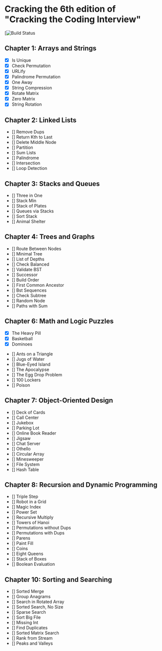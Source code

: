 # Cracking the 6th edition of "Cracking the Coding Interview"

[![Build Status](https://travis-ci.com/VictorCannestro/ctci.svg?token=sVpeNC7UkAAA7nodeBjq&branch=main)

## Chapter 1: Arrays and Strings

- [x] Is Unique
- [x] Check Permutation
- [x] URLify
- [x] Palindrome Permutation
- [x] One Away
- [x] String Compression
- [x] Rotate Matrix
- [x] Zero Matrix
- [x] String Rotation

## Chapter 2: Linked Lists

- [] Remove Dups
- [] Return Kth to Last
- [] Delete Middle Node
- [] Partition
- [] Sum Lists
- [] Palindrome
- [] Intersection
- [] Loop Detection

## Chapter 3: Stacks and Queues

- [] Three in One
- [] Stack Min
- [] Stack of Plates
- [] Queues via Stacks
- [] Sort Stack
- [] Animal Shelter

## Chapter 4: Trees and Graphs

- [] Route Between Nodes
- [] Minimal Tree
- [] List of Depths
- [] Check Balanced
- [] Validate BST
- [] Successor
- [] Build Order
- [] First Common Ancestor
- [] Bst Sequences
- [] Check Subtree
- [] Random Node
- [] Paths with Sum
## Chapter 6: Math and Logic Puzzles

- [x] The Heavy Pill 
- [x] Basketball
- [x] Dominoes
- [] Ants on a Triangle
- [] Jugs of Water
- [] Blue-Eyed Island
- [] The Apocalypse
- [] The Egg Drop Problem
- [] 100 Lockers
- [] Poison

## Chapter 7: Object-Oriented Design

- [] Deck of Cards
- [] Call Center
- [] Jukebox
- [] Parking Lot
- [] Online Book Reader
- [] Jigsaw
- [] Chat Server
- [] Othello
- [] Circular Array
- [] Minesweeper
- [] File System
- [] Hash Table

## Chapter 8: Recursion and Dynamic Programming

- [] Triple Step
- [] Robot in a Grid
- [] Magic Index
- [] Power Set
- [] Recursive Multiply
- [] Towers of Hanoi
- [] Permutations without Dups
- [] Permutations with Dups
- [] Parens
- [] Paint Fill
- [] Coins
- [] Eight Queens
- [] Stack of Boxes
- [] Boolean Evaluation

## Chapter 10: Sorting and Searching

- [] Sorted Merge
- [] Group Anagrams
- [] Search in Rotated Array
- [] Sorted Search, No Size
- [] Sparse Search
- [] Sort Big File
- [] Missing Int
- [] Find Duplicates
- [] Sorted Matrix Search
- [] Rank from Stream
- [] Peaks and Valleys
